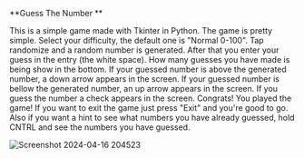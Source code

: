 **Guess The Number
**

This is a simple game made with Tkinter in Python. The game is pretty simple. Select your difficulty, the default one is "Normal 0-100". Tap randomize and a random number is generated. After that you enter your guess in the entry (the white space). How many guesses you have made is being show in the bottom. If your guessed number is above the generated number, a down arrow appears in the screen. If your guessed number is bellow the generated number, an up arrow appears in the screen. If you guess the number a check appears in the screen. Congrats! You played the game! If you want to exit the game just press "Exit" and you're good to go. Also if you want a hint to see what numbers you have already guessed, hold CNTRL and see the numbers you have guessed.

![Screenshot 2024-04-16 204523](https://github.com/billh-ch/Guess-The-Number/assets/131195834/d6bbc91d-ffb9-4d40-a367-b3be3a579574)
